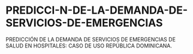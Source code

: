 # PREDICCI-N-DE-LA-DEMANDA-DE-SERVICIOS-DE-EMERGENCIAS
PREDICCIÓN DE LA DEMANDA DE SERVICIOS DE EMERGENCIAS DE SALUD EN HOSPITALES: CASO DE USO REPÚBLICA DOMINICANA.

